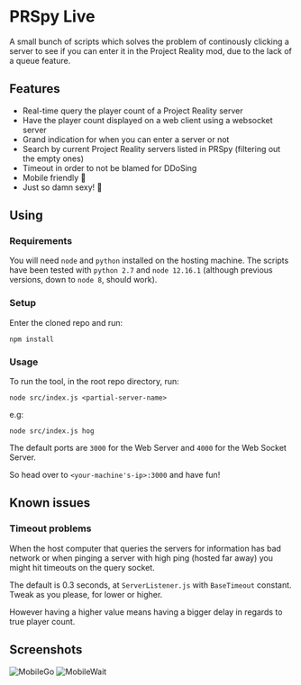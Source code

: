 # PRSpy Live

A small bunch of scripts which solves the problem of continously clicking a server to see if you can enter it in the Project Reality mod, due to the lack of a queue feature.

## Features

- Real-time query the player count of a Project Reality server
- Have the player count displayed on a web client using a websocket server
- Grand indication for when you can enter a server or not
- Search by current Project Reality servers listed in PRSpy (filtering out the empty ones)
- Timeout in order to not be blamed for DDoSing
- Mobile friendly 📱
- Just so damn sexy! 💃

## Using

### Requirements

You will need `node` and `python` installed on the hosting machine. The scripts have been tested with `python 2.7` and `node 12.16.1` (although previous versions, down to `node 8`, should work).

### Setup

Enter the cloned repo and run:

```
npm install
```

### Usage

To run the tool, in the root repo directory, run:

```
node src/index.js <partial-server-name>
```

e.g:

```
node src/index.js hog
```

The default ports are `3000` for the Web Server and `4000` for the Web Socket Server.

So head over to `<your-machine's-ip>:3000` and have fun!


## Known issues

### Timeout problems

When the host computer that queries the servers for information has bad network or when pinging a server
with high ping (hosted far away) you might hit timeouts on the query socket.

The default is 0.3 seconds, at `ServerListener.js` with `BaseTimeout` constant. Tweak as you please, for lower or higher.

However having a higher value means having a bigger delay in regards to true player count.

## Screenshots

![MobileGo](https://i.imgur.com/SMyEl5W.jpg?s)
![MobileWait](https://i.imgur.com/PVTt0Ng.jpg)